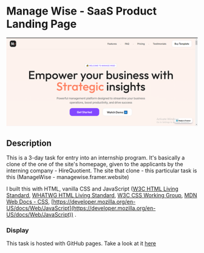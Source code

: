 # Manage Wise - SaaS Product Landing Page
![Manage Wise - The Clone](images/readme-thumb.png)

## Description

This is a 3-day task for entry into an internship program. It's basically a clone of the one of the site's homepage, given to the applicants by the interning company - HireQuotient. The site that clone - this particular task is this (ManageWise - managewise.framer.website)

I built this with HTML, vanilla CSS and JavaScript ([W3C HTML Living Standard](https://html.spec.whatwg.org/multipage/), [ WHATWG HTML Living Standard](https://html.spec.whatwg.org/multipage/), [W3C CSS Working Group](https://www.w3.org/Style/CSS/), [MDN Web Docs - CSS](https://developer.mozilla.org/en-US/docs/Web/CSS),  [https://developer.mozilla.org/en-US/docs/Web/JavaScript](https://developer.mozilla.org/en-US/docs/Web/JavaScript)) .

### Display

This task is hosted with GitHub pages. Take a look at it [here](https://chivicoko.github.io/hirequotient.com_managewise.framer.website/)
